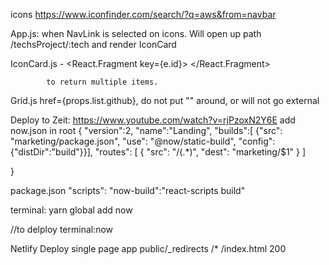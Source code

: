 icons
https://www.iconfinder.com/search/?q=aws&from=navbar


App.js: <Route path="/techsProject/:tech" component={IconCard}/>
    when NavLink is selected on icons.  Will open up path /techsProject/:tech and 
    render IconCard

IconCard.js - <React.Fragment key={e.id}>
              <Grid list={e} />
            </React.Fragment>

            to return multiple items.

Grid.js href={props.list.github}, do not put "" around, or will not go external

Deploy to Zeit: https://www.youtube.com/watch?v=rjPzoxN2Y6E
add now.json in root
{
    "version":2,
    "name":"Landing",
    "builds":[
        {"src": "marketing/package.json", "use": "@now/static-build",
        "config": {"distDir":"build"}}],
        "routes": [
            { "src": "/(.*)", "dest": "marketing/$1" }
        ]

}

package.json
"scripts": 
"now-build":"react-scripts build"

terminal: yarn global add now

//to delploy
terminal:now


Netlify
Deploy single page app
public/_redirects
/* /index.html 200